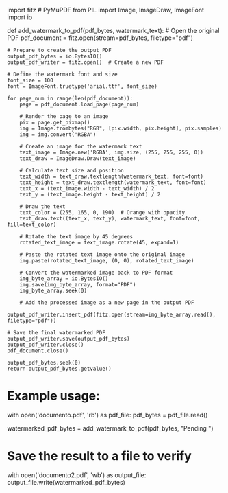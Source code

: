 import fitz  # PyMuPDF
from PIL import Image, ImageDraw, ImageFont
import io

def add_watermark_to_pdf(pdf_bytes, watermark_text):
    # Open the original PDF
    pdf_document = fitz.open(stream=pdf_bytes, filetype="pdf")

    # Prepare to create the output PDF
    output_pdf_bytes = io.BytesIO()
    output_pdf_writer = fitz.open()  # Create a new PDF

    # Define the watermark font and size
    font_size = 100
    font = ImageFont.truetype('arial.ttf', font_size)

    for page_num in range(len(pdf_document)):
        page = pdf_document.load_page(page_num)

        # Render the page to an image
        pix = page.get_pixmap()
        img = Image.frombytes("RGB", [pix.width, pix.height], pix.samples)
        img = img.convert("RGBA")

        # Create an image for the watermark text
        text_image = Image.new('RGBA', img.size, (255, 255, 255, 0))
        text_draw = ImageDraw.Draw(text_image)

        # Calculate text size and position
        text_width = text_draw.textlength(watermark_text, font=font)
        text_height = text_draw.textlength(watermark_text, font=font)
        text_x = (text_image.width - text_width) / 2
        text_y = (text_image.height - text_height) / 2

        # Draw the text
        text_color = (255, 165, 0, 190)  # Orange with opacity
        text_draw.text((text_x, text_y), watermark_text, font=font, fill=text_color)

        # Rotate the text image by 45 degrees
        rotated_text_image = text_image.rotate(45, expand=1)

        # Paste the rotated text image onto the original image
        img.paste(rotated_text_image, (0, 0), rotated_text_image)

        # Convert the watermarked image back to PDF format
        img_byte_array = io.BytesIO()
        img.save(img_byte_array, format="PDF")
        img_byte_array.seek(0)

        # Add the processed image as a new page in the output PDF
        output_pdf_writer.insert_pdf(fitz.open(stream=img_byte_array.read(), filetype="pdf"))

    # Save the final watermarked PDF
    output_pdf_writer.save(output_pdf_bytes)
    output_pdf_writer.close()
    pdf_document.close()

    output_pdf_bytes.seek(0)
    return output_pdf_bytes.getvalue()


# Example usage:
with open('documento.pdf', 'rb') as pdf_file:
    pdf_bytes = pdf_file.read()

watermarked_pdf_bytes = add_watermark_to_pdf(pdf_bytes, "Pending        ")

# Save the result to a file to verify
with open('documento2.pdf', 'wb') as output_file:
    output_file.write(watermarked_pdf_bytes)
